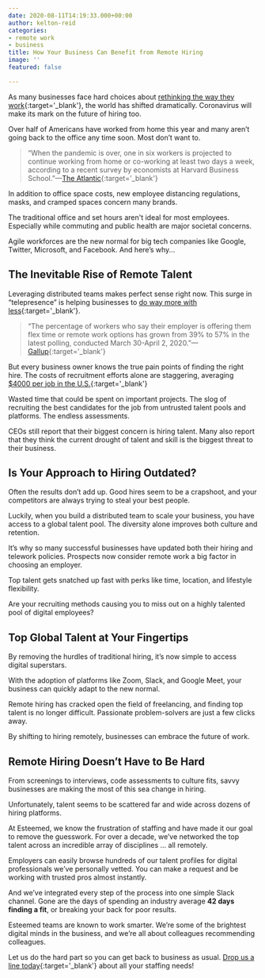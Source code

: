 ```yaml
---
date: 2020-08-11T14:19:33.000+00:00
author: kelton-reid
categories:
- remote work
- business
title: How Your Business Can Benefit from Remote Hiring
image: ''
featured: false

---
```

As many businesses face hard choices about [rethinking the way they work](https://esteemed.io/blog/2020/07/08/5-benefits-of-a-distributed-workforce/){:target='_blank'}, the world has shifted dramatically. Coronavirus will make its mark on the future of hiring too.

Over half of Americans have worked from home this year and many aren’t going back to the office any time soon. Most don’t want to.

> “When the pandemic is over, one in six workers is projected to continue working from home or co-working at least two days a week, according to a recent survey by economists at Harvard Business School.”—[The Atlantic](https://www.theatlantic.com/ideas/archive/2020/08/just-small-shift-remote-work-could-change-everything/614980/){:target='_blank'}

In addition to office space costs, new employee distancing regulations, masks, and cramped spaces concern many brands.

The traditional office and set hours aren't ideal for most employees. Especially while commuting and public health are major societal concerns.

Agile workforces are the new normal for big tech companies like Google, Twitter, Microsoft, and Facebook. And here’s why...

## The Inevitable Rise of Remote Talent

Leveraging distributed teams makes perfect sense right now. This surge in “telepresence” is helping businesses to [do way more with less](https://esteemed.io/blog/2020/08/04/can-hiring-remote-developers-save-my-agency-money/ "Learn how to save while hiring remotely."){:target='_blank'}.

> “The percentage of workers who say their employer is offering them flex time or remote work options has grown from 39% to 57% in the latest polling, conducted March 30-April 2, 2020.”—[Gallup](https://news.gallup.com/poll/306695/workers-discovering-affinity-remote-work.aspx){:target='_blank'}

But every business owner knows the true pain points of finding the right hire. The costs of recruitment efforts alone are staggering, averaging [$4000 per job in the U.S.](https://hbr.org/2019/05/recruiting){:target='_blank'}

Wasted time that could be spent on important projects. The slog of recruiting the best candidates for the job from untrusted talent pools and platforms. The endless assessments.

CEOs still report that their biggest concern is hiring talent. Many also report that they think the current drought of talent and skill is the biggest threat to their business.

## Is Your Approach to Hiring Outdated?

Often the results don’t add up. Good hires seem to be a crapshoot, and your competitors are always trying to steal your best people.

Luckily, when you build a distributed team to scale your business, you have access to a global talent pool. The diversity alone improves both culture and retention.

It’s why so many successful businesses have updated both their hiring and telework policies. Prospects now consider remote work a big factor in choosing an employer.

Top talent gets snatched up fast with perks like time, location, and lifestyle flexibility.

Are your recruiting methods causing you to miss out on a highly talented pool of digital employees?

## Top Global Talent at Your Fingertips

By removing the hurdles of traditional hiring, it’s now simple to access digital superstars.

With the adoption of platforms like Zoom, Slack, and Google Meet, your business can quickly adapt to the new normal.

Remote hiring has cracked open the field of freelancing, and finding top talent is no longer difficult. Passionate problem-solvers are just a few clicks away.

By shifting to hiring remotely, businesses can embrace the future of work.

## Remote Hiring Doesn’t Have to Be Hard

From screenings to interviews, code assessments to culture fits, savvy businesses are making the most of this sea change in hiring.

Unfortunately, talent seems to be scattered far and wide across dozens of hiring platforms.

At Esteemed, we know the frustration of staffing and have made it our goal to remove the guesswork. For over a decade, we’ve networked the top talent across an incredible array of disciplines ... all remotely.

Employers can easily browse hundreds of our talent profiles for digital professionals we’ve personally vetted. You can make a request and be working with trusted pros almost instantly.

And we’ve integrated every step of the process into one simple Slack channel. Gone are the days of spending an industry average **42 days finding a fit**, or breaking your back for poor results.

Esteemed teams are known to work smarter. We’re some of the brightest digital minds in the business, and we’re all about colleagues recommending colleagues.

Let us do the hard part so you can get back to business as usual. [Drop us a line today](https://esteemed.io/pricing/){:target='_blank'} about all your staffing needs!